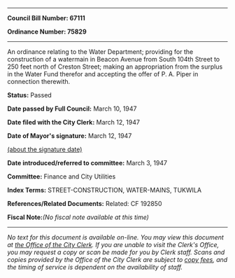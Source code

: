 

********

**Council Bill Number: 67111**
   
**Ordinance Number: 75829**
********

 An ordinance relating to the Water Department; providing for the construction of a watermain in Beacon Avenue from South 104th Street to 250 feet north of Creston Street; making an appropriation from the surplus in the Water Fund therefor and accepting the offer of P. A. Piper in connection therewith.

**Status:** Passed
   
**Date passed by Full Council:** March 10, 1947
   
**Date filed with the City Clerk:** March 12, 1947
   
**Date of Mayor's signature:** March 12, 1947
   
[(about the signature date)](/~public/approvaldate.htm)
   
   
   
**Date introduced/referred to committee:** March 3, 1947
   
**Committee:** Finance and City Utilities
   
   
**Index Terms:** STREET-CONSTRUCTION, WATER-MAINS, TUKWILA

**References/Related Documents:** Related: CF 192850

**Fiscal Note:**_(No fiscal note available at this time)_
********

_No text for this document is available on-line. You may view this document at [the Office of the City Clerk](http://www.seattle.gov/leg/clerk/contactUs.htm). If you are unable to visit the Clerk's Office, you may request a copy or scan be made for you by Clerk staff. Scans and copies provided by the Office of the City Clerk are subject to [copy fees](http://clerk.seattle.gov/~public/clerkfees.htm), and the timing of service is dependent on the availability of staff._

